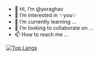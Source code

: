 - 👋 Hi, I’m @yoraghav
- 👀 I’m interested in ✨you✨
- 🌱 I’m currently learning ...
- 💞️ I’m looking to collaborate on ...
- 📫 How to reach me ...

<!---
yoraghav/yoraghav is a ✨ special ✨ repository because its `README.md` (this file) appears on your GitHub profile.
You can click the Preview link to take a look at your changes.
--->

[![Top Langs](https://github-readme-stats.vercel.app/api/top-langs/?username=anuraghazra&layout=compact)](https://github.com/anuraghazra/github-readme-stats)
